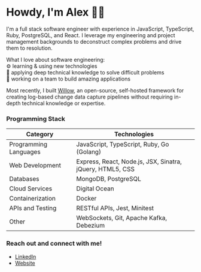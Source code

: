 # Howdy, I'm Alex 👋😁 

I'm a full stack software engineer with experience in JavaScript, TypeScript, Ruby, PostgreSQL, and React. I leverage my engineering and project management backgrounds to deconstruct complex problems and drive them to resolution.

What I love about software engineering:  
⚙ learning & using new technologies  
🧠 applying deep technical knowledge to solve difficult problems  
🤝 working on a team to build amazing applications

Most recently, I built [Willow](https://willow-cdc.github.io/), an open-source, self-hosted framework for creating log-based change data capture pipelines without requiring in-depth technical knowledge or expertise.

### Programming Stack

|Category|Technologies|
|---|---|
|Programming Languages|JavaScript, TypeScript, Ruby, Go (Golang)|
|Web Development|Express, React, Node.js, JSX, Sinatra, jQuery, HTML5, CSS|
|Databases|MongoDB, PostgreSQL|
|Cloud Services|Digital Ocean|
|Containerization|Docker|
|APIs and Testing|RESTful APIs, Jest, Minitest|
|Other|WebSockets, Git, Apache Kafka, Debezium|

### Reach out and connect with me!
* <a target="_blank" href="https://www.linkedin.com/in/alex-bair-a8a368a8/">LinkedIn</a>
* <a target="_blank" href="https://www.alex-bair.com">Website</a>

<!--
**Alex-Bair/alex-bair** is a ✨ _special_ ✨ repository because its `README.md` (this file) appears on your GitHub profile.

Here are some ideas to get you started:

- 🔭 I’m currently working on ...
- 🌱 I’m currently learning ...
- 👯 I’m looking to collaborate on ...
- 🤔 I’m looking for help with ...
- 💬 Ask me about ...
- 📫 How to reach me: ...
- 😄 Pronouns: ...
- ⚡ Fun fact: ...
-->

